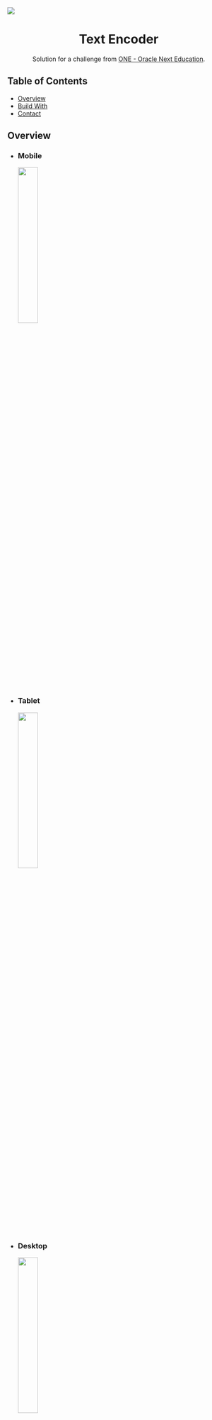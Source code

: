 <img src="https://i.imgur.com/3ps9Mds.png">
<h1 align="center">Text Encoder</h1>

<div align="center">
   Solution for a challenge from  <a href="https://www.oracle.com/ar/education/oracle-next-education/" target="_blank">ONE - Oracle Next Education</a>.
</div>

## Table of Contents

- [Overview](#overview)
- [Build With](#build-with)
- [Contact](#contact)

## Overview
* ### Mobile
<img src="https://i.imgur.com/xt3Hcyl.jpg" width="30%" style="display: block; margin-left: 1.5rem;">

* ### Tablet
<img src="https://i.imgur.com/vNwrTvW.jpg" width="30%" style="display: block; margin-left: 1.5rem;">

* ### Desktop
<img src="https://i.imgur.com/y56XD4D.jpg" width="30%" style="display: block; margin-left: 1.5rem;">

## Build With
* HTML
* CSS
* Javascript
* Mobile-first workflow
## Contact
* [GitHub](https://github.com/FrancoGL)
* [LinkedIn](https://www.linkedin.com/in/franco-lorca/)
